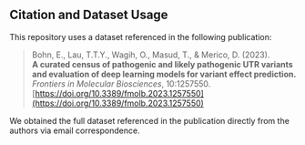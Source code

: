 ## Citation and Dataset Usage

This repository uses a dataset referenced in the following publication:

> Bohn, E., Lau, T.T.Y., Wagih, O., Masud, T., & Merico, D. (2023).  
> **A curated census of pathogenic and likely pathogenic UTR variants and evaluation of deep learning models for variant effect prediction.**  
> *Frontiers in Molecular Biosciences*, 10:1257550. [https://doi.org/10.3389/fmolb.2023.1257550](https://doi.org/10.3389/fmolb.2023.1257550)

We obtained the full dataset referenced in the publication directly from the authors via email correspondence.
